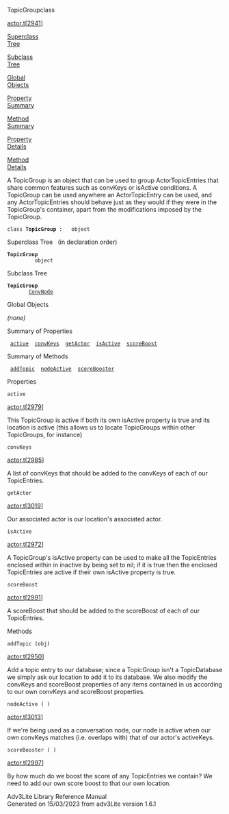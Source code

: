---
---
<span class="title">TopicGroup</span><span class="type">class</span>

[actor.t](../file/actor.t.html)\[[2941](../source/actor.t.html#2941)\]

[Superclass  
Tree](#_SuperClassTree_)

[Subclass  
Tree](#_SubClassTree_)

[Global  
Objects](#_ObjectSummary_)

[Property  
Summary](#_PropSummary_)

[Method  
Summary](#_MethodSummary_)

[Property  
Details](#_Properties_)

[Method  
Details](#_Methods_)

<div class="fdesc">

A TopicGroup is an object that can be used to group ActorTopicEntries
that share common features such as convKeys or isActive conditions. A
TopicGroup can be used anywhere an ActorTopicEntry can be used, and any
ActorTopicEntries should behave just as they would if they were in the
TopicGroup's container, apart from the modifications imposed by the
TopicGroup.

`class `**`TopicGroup`**` :   object`

</div>

<span id="_SuperClassTree_"></span>

<div class="mjhd">

<span class="hdln">Superclass Tree</span>   (in declaration order)

</div>

**`TopicGroup`**  
`         object`  
<span id="_SubClassTree_"></span>

<div class="mjhd">

<span class="hdln">Subclass Tree</span>  

</div>

**`TopicGroup`**  
`         `[`ConvNode`](../object/ConvNode.html)  
<span id="_ObjectSummary_"></span>

<div class="mjhd">

<span class="hdln">Global Objects</span>  

</div>

*(none)* <span id="_PropSummary_"></span>

<div class="mjhd">

<span class="hdln">Summary of Properties</span>  

</div>

` `[`active`](#active)`  `[`convKeys`](#convKeys)`  `[`getActor`](#getActor)`  `[`isActive`](#isActive)`  `[`scoreBoost`](#scoreBoost)`  `

<span id="_MethodSummary_"></span>

<div class="mjhd">

<span class="hdln">Summary of Methods</span>  

</div>

` `[`addTopic`](#addTopic)`  `[`nodeActive`](#nodeActive)`  `[`scoreBooster`](#scoreBooster)`  `

<span id="_Properties_"></span>

<div class="mjhd">

<span class="hdln">Properties</span>  

</div>

<span id="active"></span>

`active`

[actor.t](../file/actor.t.html)\[[2979](../source/actor.t.html#2979)\]

<div class="desc">

This TopicGroup is active if both its own isActive property is true and
its location is active (this allows us to locate TopicGroups within
other TopicGroups, for instance)

</div>

<span id="convKeys"></span>

`convKeys`

[actor.t](../file/actor.t.html)\[[2985](../source/actor.t.html#2985)\]

<div class="desc">

A list of convKeys that should be added to the convKeys of each of our
TopicEntries.

</div>

<span id="getActor"></span>

`getActor`

[actor.t](../file/actor.t.html)\[[3019](../source/actor.t.html#3019)\]

<div class="desc">

Our associated actor is our location's associated actor.

</div>

<span id="isActive"></span>

`isActive`

[actor.t](../file/actor.t.html)\[[2972](../source/actor.t.html#2972)\]

<div class="desc">

A TopicGroup's isActive property can be used to make all the
TopicEntries enclosed within in inactive by being set to nil; if it is
true then the enclosed TopicEntries are active if their own isActive
property is true.

</div>

<span id="scoreBoost"></span>

`scoreBoost`

[actor.t](../file/actor.t.html)\[[2991](../source/actor.t.html#2991)\]

<div class="desc">

A scoreBoost that should be added to the scoreBoost of each of our
TopicEntries.

</div>

<span id="_Methods_"></span>

<div class="mjhd">

<span class="hdln">Methods</span>  

</div>

<span id="addTopic"></span>

`addTopic (obj)`

[actor.t](../file/actor.t.html)\[[2950](../source/actor.t.html#2950)\]

<div class="desc">

Add a topic entry to our database; since a TopicGroup isn't a
TopicDatabase we simply ask our location to add it to its database. We
also modify the convKeys and scoreBoost properties of any items
contained in us according to our own convKeys and scoreBoost properties.

</div>

<span id="nodeActive"></span>

`nodeActive ( )`

[actor.t](../file/actor.t.html)\[[3013](../source/actor.t.html#3013)\]

<div class="desc">

If we're being used as a conversation node, our node is active when our
own convKeys matches (i.e. overlaps with) that of our actor's
activeKeys.

</div>

<span id="scoreBooster"></span>

`scoreBooster ( )`

[actor.t](../file/actor.t.html)\[[2997](../source/actor.t.html#2997)\]

<div class="desc">

By how much do we boost the score of any TopicEntries we contain? We
need to add our own score boost to that our own location.

</div>

<div class="ftr">

Adv3Lite Library Reference Manual  
Generated on 15/03/2023 from adv3Lite version 1.6.1

</div>
